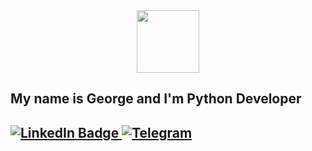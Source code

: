 <div id="header" align="center">
  <img src="https://media.giphy.com/media/6zPOFOa8B7V2W1knzD/giphy.gif" width="100"/>
</div>

<h2>My name is George and I'm Python Developer<h2>

<div id="badges">
  <a href="https://www.linkedin.com/in/george-kryukov-7b31a0253/">
    <img src="https://img.shields.io/badge/LinkedIn-blue?style=for-the-badge&logo=linkedin&logoColor=white" alt="LinkedIn Badge"/>
  </a>
  <a href="https://t.me/Hlompy">
    <img src="https://img.shields.io/badge/Telegram-043A6B?style=for-the-badge&logo=telegram&logoColor=white" alt="Telegram"/>
  </a>
</div>
